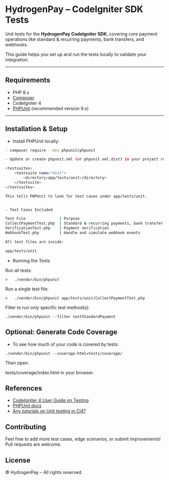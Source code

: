 # HydrogenPay – CodeIgniter SDK Tests

Unit tests for the **HydrogenPay CodeIgniter SDK**, covering core payment operations like standard & recurring payments, bank transfers, and webhooks.

This guide helps you set up and run the tests locally to validate your integration.

---

## Requirements

- PHP 8.x
- [Composer](https://getcomposer.org/)
- CodeIgniter 4
- [PHPUnit](https://phpunit.de/) (recommended version 9.x)

---

## Installation & Setup

* Install PHPUnit locally:

```bash
- composer require --dev phpunit/phpunit

- Update or create phpunit.xml (or phpunit.xml.dist) in your project root with:

<testsuites>
    <testsuite name="Unit">
        <directory>app/tests/unit</directory>
    </testsuite>
</testsuites>

This tells PHPUnit to look for test cases under app/tests/unit.


- Test Cases Included

Test File	            | Purpose
CollectPaymentTest.php	| Standard & recurring payments, bank transfer, cancel test
VerificationTest.php	| Payment verification
WebhookTest.php	        | Handle and simulate webhook events

All test files are inside:

app/tests/unit

```

* Running the Tests

Run all tests:

```console
>   ./vendor/bin/phpunit

```

Run a single test file:

```console
>   ./vendor/bin/phpunit app/tests/unit/CollectPaymentTest.php

```

Filter to run only specific test method(s):

```console
./vendor/bin/phpunit --filter testStandardPayment

```

## Optional: Generate Code Coverage

* To see how much of your code is covered by tests:

```console
./vendor/bin/phpunit --coverage-html=tests/coverage/

```

Then open:

tests/coverage/index.html 
in your browser.


## References

* [CodeIgniter 4 User Guide on Testing](https://codeigniter4.github.io/userguide/testing/index.html)
* [PHPUnit docs](https://phpunit.de/documentation.html)
* [Any tutorials on Unit testing in CI4?](https://forum.codeigniter.com/showthread.php?tid=81830)

## Contributing
Feel free to add more test cases, edge scenarios, or submit improvements!
Pull requests are welcome.

## License
© HydrogenPay – All rights reserved.